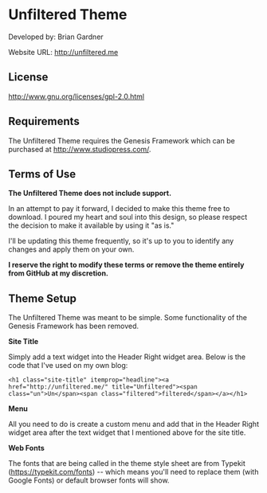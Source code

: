 # Unfiltered Theme

Developed by: Brian Gardner

Website URL: http://unfiltered.me

## License

http://www.gnu.org/licenses/gpl-2.0.html

## Requirements

The Unfiltered Theme requires the Genesis Framework which can be purchased at http://www.studiopress.com/.

## Terms of Use

**The Unfiltered Theme does not include support.**

In an attempt to pay it forward, I decided to make this theme free to download. I poured my heart and soul into this design, so please respect the decision to make it available by using it "as is."

I'll be updating this theme frequently, so it's up to you to identify any changes and apply them on your own.

**I reserve the right to modify these terms or remove the theme entirely from GitHub at my discretion.**

## Theme Setup

The Unfiltered Theme was meant to be simple. Some functionality of the Genesis Framework has been removed.

**Site Title**

Simply add a text widget into the Header Right widget area. Below is the code that I've used on my own blog:

```
<h1 class="site-title" itemprop="headline"><a href="http://unfiltered.me/" title="Unfiltered"><span class="un">Un</span><span class="filtered">filtered</span></a></h1>
```

**Menu**

All you need to do is create a custom menu and add that in the Header Right widget area after the text widget that I mentioned above for the site title.

**Web Fonts**

The fonts that are being called in the theme style sheet are from Typekit (https://typekit.com/fonts) -- which means you'll need to replace them (with Google Fonts) or default browser fonts will show.